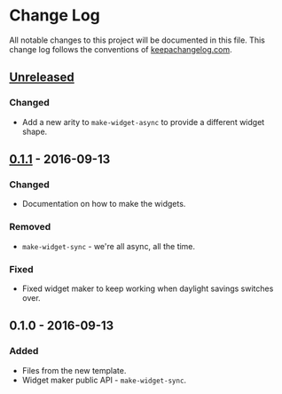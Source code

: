 # Change Log
All notable changes to this project will be documented in this file. This change log follows the conventions of [keepachangelog.com](http://keepachangelog.com/).

## [Unreleased][unreleased]
### Changed
- Add a new arity to `make-widget-async` to provide a different widget shape.

## [0.1.1] - 2016-09-13
### Changed
- Documentation on how to make the widgets.

### Removed
- `make-widget-sync` - we're all async, all the time.

### Fixed
- Fixed widget maker to keep working when daylight savings switches over.

## 0.1.0 - 2016-09-13
### Added
- Files from the new template.
- Widget maker public API - `make-widget-sync`.

[unreleased]: https://github.com/your-name/spelevsim/compare/0.1.1...HEAD
[0.1.1]: https://github.com/your-name/spelevsim/compare/0.1.0...0.1.1
